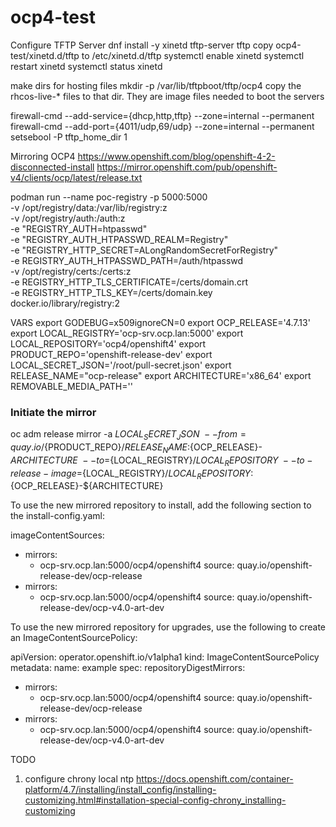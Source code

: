 # ocp4-test

Configure TFTP Server
dnf install -y xinetd tftp-server tftp
copy ocp4-test/xinetd.d/tftp to /etc/xinetd.d/tftp
systemctl enable xinetd
systemctl restart xinetd
systemctl status xinetd

make dirs for hosting files 
mkdir -p /var/lib/tftpboot/tftp/ocp4
copy the rhcos-live-* files to that dir. They are image files needed to boot the servers

firewall-cmd --add-service={dhcp,http,tftp} --zone=internal --permanent
firewall-cmd --add-port={4011/udp,69/udp} --zone=internal --permanent
setsebool -P tftp_home_dir 1

Mirroring OCP4 
https://www.openshift.com/blog/openshift-4-2-disconnected-install
https://mirror.openshift.com/pub/openshift-v4/clients/ocp/latest/release.txt

podman run --name poc-registry -p 5000:5000 \
-v /opt/registry/data:/var/lib/registry:z \
-v /opt/registry/auth:/auth:z \
-e "REGISTRY_AUTH=htpasswd" \
-e "REGISTRY_AUTH_HTPASSWD_REALM=Registry" \
-e "REGISTRY_HTTP_SECRET=ALongRandomSecretForRegistry" \
-e REGISTRY_AUTH_HTPASSWD_PATH=/auth/htpasswd \
-v /opt/registry/certs:/certs:z \
-e REGISTRY_HTTP_TLS_CERTIFICATE=/certs/domain.crt \
-e REGISTRY_HTTP_TLS_KEY=/certs/domain.key \
docker.io/library/registry:2

VARS
export GODEBUG=x509ignoreCN=0
export OCP_RELEASE='4.7.13'
export LOCAL_REGISTRY='ocp-srv.ocp.lan:5000'
export LOCAL_REPOSITORY='ocp4/openshift4'
export PRODUCT_REPO='openshift-release-dev'
export LOCAL_SECRET_JSON='/root/pull-secret.json'
export RELEASE_NAME="ocp-release"
export ARCHITECTURE='x86_64'
export REMOVABLE_MEDIA_PATH='<path>'

### Initiate the mirror

oc adm release mirror -a ${LOCAL_SECRET_JSON}  \
     --from=quay.io/${PRODUCT_REPO}/${RELEASE_NAME}:${OCP_RELEASE}-${ARCHITECTURE} \
     --to=${LOCAL_REGISTRY}/${LOCAL_REPOSITORY} \
     --to-release-image=${LOCAL_REGISTRY}/${LOCAL_REPOSITORY}:${OCP_RELEASE}-${ARCHITECTURE}


To use the new mirrored repository to install, add the following section to the install-config.yaml:

imageContentSources:
- mirrors:
  - ocp-srv.ocp.lan:5000/ocp4/openshift4
  source: quay.io/openshift-release-dev/ocp-release
- mirrors:
  - ocp-srv.ocp.lan:5000/ocp4/openshift4
  source: quay.io/openshift-release-dev/ocp-v4.0-art-dev


To use the new mirrored repository for upgrades, use the following to create an ImageContentSourcePolicy:

apiVersion: operator.openshift.io/v1alpha1
kind: ImageContentSourcePolicy
metadata:
  name: example
spec:
  repositoryDigestMirrors:
  - mirrors:
    - ocp-srv.ocp.lan:5000/ocp4/openshift4
    source: quay.io/openshift-release-dev/ocp-release
  - mirrors:
    - ocp-srv.ocp.lan:5000/ocp4/openshift4
    source: quay.io/openshift-release-dev/ocp-v4.0-art-dev


TODO
1. configure chrony local ntp
	https://docs.openshift.com/container-platform/4.7/installing/install_config/installing-customizing.html#installation-special-config-chrony_installing-customizing
